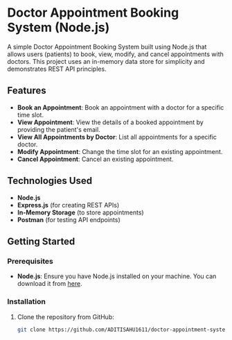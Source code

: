 # Doctor Appointment Booking System (Node.js)

A simple Doctor Appointment Booking System built using Node.js that allows users (patients) to book, view, modify, and cancel appointments with doctors. This project uses an in-memory data store for simplicity and demonstrates REST API principles.

## Features

- **Book an Appointment**: Book an appointment with a doctor for a specific time slot.
- **View Appointment**: View the details of a booked appointment by providing the patient's email.
- **View All Appointments by Doctor**: List all appointments for a specific doctor.
- **Modify Appointment**: Change the time slot for an existing appointment.
- **Cancel Appointment**: Cancel an existing appointment.

## Technologies Used

- **Node.js**
- **Express.js** (for creating REST APIs)
- **In-Memory Storage** (to store appointments)
- **Postman** (for testing API endpoints)

## Getting Started

### Prerequisites

- **Node.js**: Ensure you have Node.js installed on your machine. You can download it from [here](https://nodejs.org/).

### Installation

1. Clone the repository from GitHub:
   ```bash
   git clone https://github.com/ADITISAHU1611/doctor-appointment-system.git
